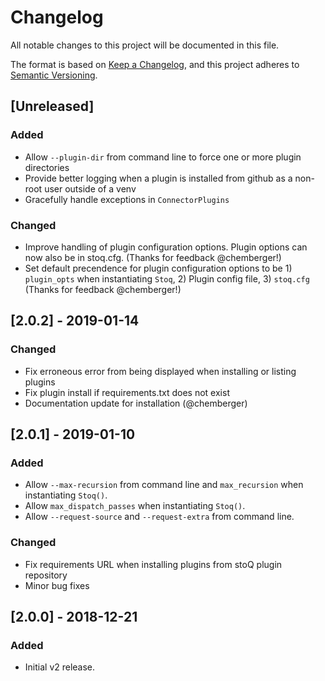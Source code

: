 # Changelog

All notable changes to this project will be documented in this file.

The format is based on [Keep a Changelog](https://keepachangelog.com/en/1.0.0/),
and this project adheres to [Semantic Versioning](https://semver.org/spec/v2.0.0.html).

## [Unreleased]

### Added

- Allow `--plugin-dir` from command line to force one or more plugin directories
- Provide better logging when a plugin is installed from github as a non-root user outside of a venv
- Gracefully handle exceptions in `ConnectorPlugins`

### Changed

- Improve handling of plugin configuration options. Plugin options can now also be in stoq.cfg. (Thanks for feedback @chemberger!)
- Set default precendence for plugin configuration options to be 1) `plugin_opts` when instantiating `Stoq`, 2) Plugin config file, 3) `stoq.cfg` (Thanks for feedback @chemberger!)

## [2.0.2] - 2019-01-14

### Changed

- Fix erroneous error from being displayed when installing or listing plugins
- Fix plugin install if requirements.txt does not exist
- Documentation update for installation (@chemberger)

## [2.0.1] - 2019-01-10

### Added

- Allow `--max-recursion` from command line and `max_recursion` when instantiating `Stoq()`.
- Allow `max_dispatch_passes` when instantiating `Stoq()`.
- Allow `--request-source` and `--request-extra` from command line.

### Changed

- Fix requirements URL when installing plugins from stoQ plugin repository
- Minor bug fixes

## [2.0.0] - 2018-12-21

### Added

- Initial v2 release.
